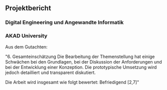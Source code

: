 ## Projektbericht
### Digital Engineering und Angewandte Informatik
### AKAD University

Aus dem Gutachten:

"6. Gesamteinschätzung
Die Bearbeitung der Themenstellung hat einige Schwächen bei den Grundlagen, bei der
Diskussion der Anforderungen und bei der Entwicklung einer Konzeption. Die prototypische
Umsetzung wird jedoch detailliert und transparent diskutiert.

Die Arbeit wird insgesamt wie folgt bewertet: Befriedigend [2,7]"